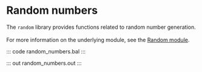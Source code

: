 # Random numbers

The `random` library provides functions related to random number generation.<br/><br/>
For more information on the underlying module,
see the [Random module](https://docs.central.ballerina.io/ballerina/random/latest/).

::: code random_numbers.bal :::

::: out random_numbers.out :::